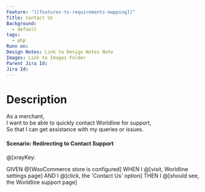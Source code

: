 ```yaml
---
Feature: "[[features-to-requirements-mapping]]"
Title: Contact Us
Background:
  - default
tags:
  - php
Runn on: 
Design Notes: Link to Design Notes Note
Images: Link to Images Folder
Parent Jira Id: 
Jira Id: 
---
```


# Description

As a merchant,  
I want to be able to quickly contact Worldline for support,  
So that I can get assistance with my queries or issues.

#### Scenario: Redirecting to Contact Support
@[xrayKey: 

GIVEN @[WooCommerce store is configured]
WHEN I @[visit, Worldline settings page]
AND I @[click, the 'Contact Us' option]
THEN I @[should see, the Worldline support page]

